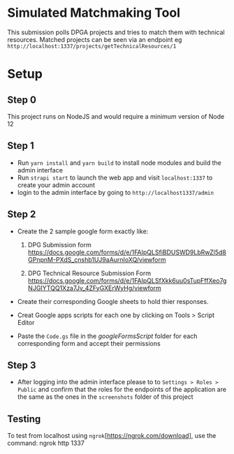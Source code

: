 # Simulated Matchmaking Tool

This submission polls DPGA projects and tries to match them with technical resources. Matched projects can be seen via an endpoint eg `http://localhost:1337/projects/getTechnicalResources/1` 

# Setup
## Step 0
This project runs on NodeJS and would require a minimum version of Node 12

## Step 1
 - Run `yarn install` and `yarn build` to install node modules and build the admin interface
 - Run `strapi start` to launch the web app and visit `localhost:1337` to create your admin account
 - login to the admin interface by going to `http://localhost1337/admin`
 
## Step 2
 - Create the 2 sample google form exactly like:

    1) DPG Submission form
    https://docs.google.com/forms/d/e/1FAIpQLSfiBDUSWD9LbRwZl5d8GPnpnM-PXdS_cnshb1UJ9aAurnIoXQ/viewform

    2) DPG Technical Resource Submission Form
    https://docs.google.com/forms/d/e/1FAIpQLSfXkk6uu0sTupFffXeo7gNJGIYTQQ1Xza7Jv_4ZFyGXErWyHg/viewform

 - Create their corresponding Google sheets to hold thier responses.
 - Creat Google apps scripts for each one by clicking on Tools > Script Editor
 - Paste the `Code.gs` file in the *googleFormsScript* folder for each corresponding form and accept their permissions
 
 ## Step 3
 - After logging into the admin interface please to to `Settings > Roles > Public` and confirm that the roles for the endpoints of the application are the same as the ones in the `screenshots` folder of this project

## Testing
To test from localhost using `ngrok`[https://ngrok.com/download], use the command:
ngrok http 1337
